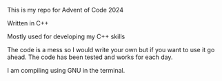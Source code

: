 This is my repo for Advent of Code 2024 

Written in C++

Mostly used for developing my C++ skills

The code is a mess so I would write your own but if you want to use it go ahead. The code has been tested and works for each day.

I am compiling using GNU in the terminal.
